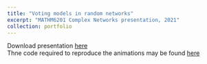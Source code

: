```yaml
---
title: "Voting models in random networks"
excerpt: "MATHM6201 Complex Networks presentation, 2021"
collection: portfolio
---
```


Download presentation [here](http://vedang-joshi.github.io/files/complex_networks_presentation_Vedang_Joshi_recorded.pptx)<br/>
Thne code required to reproduce the animations may be found [here](https://github.com/vedang-joshi/ComplexNetworks)
